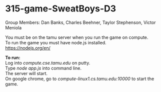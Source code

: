 # 315-game-SweatBoys-D3

Group Members: Dan Banks, Charles Beehner, Taylor Stephenson, Victor Meniola

You must be on the tamu server when you run the game on compute.  
To run the game you must have node.js installed.  
https://nodejs.org/en/

**To run:**  
Log into *compute.cse.tamu.edu* on putty.  
Type *node app.js* into command line.  
The server will start.  
On google chrome, go to *compute-linux1.cs.tamu.edu:10000* to start the game.
